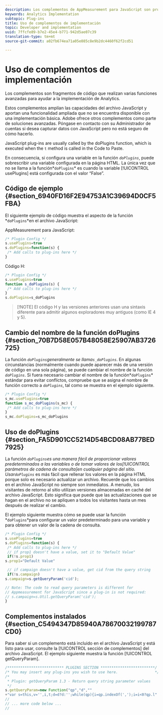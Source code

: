 ```yaml
---
description: Los complementos de AppMeasurement para JavaScript son programas o funciones que realizan algunas funciones avanzadas.
keywords: Analytics Implementation
subtopic: Plug-ins
title: Uso de complementos de implementación
topic: Developer and implementation
uuid: 7ffcfe89-b7e2-45e4-b771-942d5ae07c39
translation-type: tm+mt
source-git-commit: a02fb674ea71a05e085c8e9b2dc4460f62f2cd51

---
```



# Uso de complementos de implementación

Los complementos son fragmentos de código que realizan varias funciones avanzadas para ayudar a la implementación de Analytics.

Estos complementos amplían las capacidades del archivo JavaScript y aportan una funcionalidad ampliada que no se encuentra disponible con una implementación básica. Adobe ofrece otros complementos como parte de soluciones avanzadas. Póngase en contacto con su Administrador de cuentas si desea capturar datos con JavaScript pero no está seguro de cómo hacerlo.

JavaScript plug-ins are usually called by the doPlugins function, which is executed when the `t` method is called in the Code to Paste.

En consecuencia, si configura una variable en la función *`doPlugins`*, puede sobrescribir una variable configurada en la página HTML. La única vez que no se llama a la función*`doPlugins`* es cuando la variable [!UICONTROL usePlugins] está configurada con el valor “False”.

## Código de ejemplo {#section_6940FD16F2E94753A1C39694D0CF5FBA}

El siguiente ejemplo de código muestra el aspecto de la función *`doPlugins`*en el archivo JavaScript:

AppMeasurement para JavaScript:

```js
/* Plugin Config */
s.usePlugins=true
s.doPlugins=function(s) {
 /* Add calls to plug-ins here */
}
```

Código H:

```js
/* Plugin Config */
s.usePlugins=true
function s_doPlugins(s) {
 /* Add calls to plug-ins here */
}
s.doPlugins=s_doPlugins
```

> [!NOTE] El código H y las versiones anteriores usan una sintaxis diferente para admitir algunos exploradores muy antiguos (como IE 4 y 5).

## Cambio del nombre de la función doPlugins {#section_70B7D58E057B48058E25907AB3726725}

La función *`doPlugins`*generalmente se llama*`s_doPlugins`*. En algunas circunstancias (normalmente cuando puede aparecer más de una versión de código en una sola página), se puede cambiar el nombre de la función *`doPlugins`*. Si fuera necesario cambiar el nombre de la función*`doPlugins`* estándar para evitar conflictos, compruebe que se asigna el nombre de función correcto a *`doPlugins`*, tal como se muestra en el ejemplo siguiente.

```js
/* Plugin Config */
s_mc.usePlugins=true
function s_mc_doPlugins(s_mc) {
 /* Add calls to plug-ins here */
}
s_mc.doPlugins=s_mc_doPlugins
```

## Uso de doPlugins {#section_FA5D901CC5214D54BCD08AB77BED7925}

La función *`doPlugins`*es una manera fácil de proporcionar valores predeterminados a las variables o de tomar valores de los[!UICONTROL parámetros de cadena de consulta]en cualquier página del sitio. Usar*`doPlugins`* es más fácil que rellenar los valores en la página HTML porque solo es necesario actualizar un archivo. Recuerde que los cambios en el archivo JavaScript no siempre son inmediatos. A menudo, los visitantes de retorno al sitio utilizan versiones almacenadas en caché del archivo JavaScript. Esto significa que puede que las actualizaciones que se hagan en el archivo no se apliquen a todos los visitantes hasta un mes después de realizar el cambio.

El ejemplo siguiente muestra cómo se puede usar la función *`doPlugins`*para configurar un valor predeterminado para una variable y para obtener un valor de la cadena de consulta.

```js
/* Plugin Config */
s.usePlugins=true
s.doPlugins=function(s) {
 /* Add calls to plug-ins here */
 // if prop1 doesn't have a value, set it to "Default Value"
 if(!s.prop1)
s.prop1="Default Value"

 // if campaign doesn't have a value, get cid from the query string
 if(!s.campaign)
s.campaign=s.getQueryParam('cid');

// Note: The code to read query parameters is different for
// Appmeasurement for JavaScript since a plug-in is not required:
// s.campaign=s.Util.getQueryParam('cid');
}
```

## Complementos instalados {#section_C5494347D85940A78670032199787CD0}

Para saber si un complemento está incluido en el archivo JavaScript y está listo para usar, consulte la [!UICONTROL sección de complementos] del archivo JavaScript. El ejemplo siguiente muestra la función [!UICONTROL getQueryParam].

```js
/************************** PLUGINS SECTION *************************/
/* You may insert any plug-ins you wish to use here.                 */
/*
 * Plugin: getQueryParam 1.3 - Return query string parameter values
 */
s.getQueryParam=new Function("qp","d",""
+"var s=this,v='',i,t;d=d?d:'';while(qp){i=qp.indexOf(',');i=i<0?qp.l"
//
// ... more code below ...
//
```

